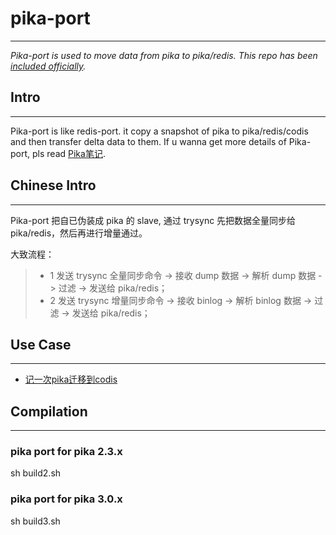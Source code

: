 # pika-port
---
*Pika-port is used to move data from pika to pika/redis. This repo has been [included officially](https://github.com/Qihoo360/pika/wiki/pika%E5%88%B0redis%E8%BF%81%E7%A7%BB%E5%B7%A5%E5%85%B7).*

## Intro
---

Pika-port is like redis-port. it copy a snapshot of pika to pika/redis/codis and then transfer delta data to them.
If u wanna get more details of Pika-port, pls read [Pika笔记](http://alexstocks.github.io/html/pika.html).

## Chinese Intro
---

Pika-port 把自已伪装成 pika 的 slave, 通过 trysync 先把数据全量同步给 pika/redis，然后再进行增量通过。

大致流程：

>- 1 发送 trysync 全量同步命令 -> 接收 dump 数据 -> 解析 dump 数据 -> 过滤 -> 发送给 pika/redis；
>- 2 发送 trysync 增量同步命令 -> 接收 binlog -> 解析 binlog 数据 -> 过滤 -> 发送给 pika/redis；

## Use Case
---

- [记一次pika迁移到codis](https://blog.csdn.net/wangwenjie2500/article/details/83858572)

## Compilation
---

### pika port for pika 2.3.x
sh build2.sh


### pika port for pika 3.0.x
sh build3.sh
